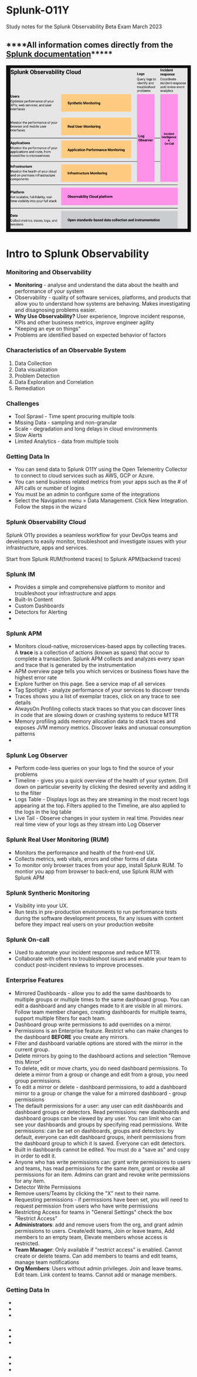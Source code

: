 # Splunk-O11Y
Study notes for the Splunk Observability Beta Exam March 2023
<h2>****All information comes directly from the <a href="https://docs.splunk.com/Observability/get-started/welcome.html#nav-Welcome-to-Splunk-Observability-Cloud"> Splunk documentation</a>*****</h2>
<img src="splunkO11y.png">
<h1>Intro to Splunk Observability</h1>
<h3>Monitoring and Observability</h3>
<p>
<ul>
<li><strong>Monitoring</strong> - analyse and understand the data about the health and performance of your system</li>
<li>Observability - quality of software services, platforms, and products that allow you to understand how systems are behaving. Makes investigating and disagnosing problems easier.</li>
<li><strong>Why Use Observability?</strong> User experience, Improve incident response, KPIs and other business metrics, improve engineer agility</li>
<li>"Keeping an eye on things"</li>
<li>Problems are identified based on expected behavior of factors</li>
</ul>
</p>

<h3>Characteristics of an Observable System</h3>
<p>
<ol>
<li>Data Collection</li>
<li>Data visualization</li>
<li>Problem Detection</li>
<li>Data Exploration and Correlation</li>
<li>Remediation</li>
</ol></p>
<h3>Challenges</h3>
<p>
<ul>
<li>Tool Sprawl - Time spent procuring multiple tools</li>
<li>Missing Data - sampling and non-granular</li>
<li>Scale - degradation and long delays in cloud environments</li>
<li>Slow Alerts</li>
<li>Limited Analytics - data from multiple tools</li>
</ul></p>

<h3>Getting Data In</h3>
<p>
<ul>
<li>You can send data to Splunk O11Y using the Open Telementry Collector to connect to cloud services such as AWS, GCP or Azure.</li>
<li>You can send business related metrics from your apps such as the # of API calls or number of logins</li>
<li>You must be an admin to configure some of the integrations</li>
<li>Select the Navigation menu > Data Management. Click New Integration. Follow the steps in the wizard</li>
</ul></p>

<h3>Splunk Observability Cloud</h3>
<p>Splunk O11y provides a seamless workflow for your DevOps teams and developers to easily monitor, troubleshoot and investigate issues with your infrastructure, apps and services.</p>
<p>Start from Splunk RUM(frontend traces) to Splunk APM(backend traces)</p>

<h3>Splunk IM</h3>
<p>
<ul>
<li>Provides a simple and comprehensive platform to monitor and troubleshoot your infrastructure and apps</li>
<li>Built-In Content</li>
<li>Custom Dashboards</li>
<li>Detectors for Alerting</li>
<li></li>
</ul></p>

<h3>Splunk APM</h3>
<ul>
<p>
<li>Monitors cloud-native, microservices-based apps by collecting traces. A <strong>trace</strong> is a collection of actions (known as spans) that occur to complete a transaction. Splunk APM collects and analyzes every span and trace that is generated by the instrumentation</li>
<li>APM overview page tells you which services or business flows have the highest error rate</li>
<li>Explore further on this page. See a service map of all services</li>
<li>Tag Spotlight - analyze performance of your services to discover trends</li>
<li>Traces shows you a list of exemplar traces, click on any trace to see details</li>
<li>AlwaysOn Profiling collects stack traces so that you can discover lines in code that are slowing down or crashing systems to reduce MTTR</li>
<li>Memory profiling adds memory allocation data to stack traces and exposes JVM memory metrics. Discover leaks and unusual consumption patterns</li>
<li></li>
</ul></p>

<h3>Splunk Log Observer</h3>
<ul>
<p>
<li>Perform code-less queries on your logs to find the source of your problems</li>
<li>Timeline - gives you a quick overview of the health of your system. Drill down on particular severity by clicking the desired severity and adding it to the filter</li>
<li>Logs Table - Displays logs as they are streaming in the most recent logs appearing at the top. Filters applied to the Timeline, are also applied to the logs in the log table</li>
<li>Live Tail - Observe changes in your system in real time. Provides near real time view of your logs as they stream into Log Observer</li>
</ul></p>


<h3>Splunk Real User Monitoring (RUM)</h3>
<ul>
<p>
<li>Monitors the performance and health of the front-end UX. </li>
<li>Collects metrics, web vitals, errors and other forms of data</li>
<li>To monitor only browser traces from your app, install Splunk RUM. To montior you app from browser to back-end, use Splunk RUM with Splunk APM</li>
</ul></p>


<h3>Splunk Syntheric Monitoring</h3>
<ul>
<p>
<li>Visibility into your UX.</li>
<li>Run tests in pre-production environments to run performance tests during the software development process, fix any issues with content before they impact real users on your production website</li>
</ul></p>


<h3>Splunk On-call</h3>
<p>
<ul>
<li>Used to automate your incident response and reduce MTTR.</li>
<li>Collaborate with others to troubleshoot issues and enable your team to conduct post-incident reviews to improve processes.</li>
</ul></p>


<h3>Enterprise Features</h3>
<p>
  <ul>
    <li>Mirrored Dashboards - allow you to add the same dashboards to multiple groups or multiple times to the same dashboard group. You can edit a dashboard and any changes made to it are visible in all mirrors. Follow team member changes, creating dashboards for multiple teams, support multiple filters for each team.</li>
<li>Dashboard group write permissions to add overrides on a mirror.</li>
<li>Permissions is an Enterprise feature. Restrict who can make changes to the dashboard <strong>BEFORE</strong> you create any mirrors.</li>
    <li>Filter and dashboard variable options are stored with the mirror in the current group.</li>
    <li>Delete mirrors by going to the dashboard actions and selection "Remove this Mirror"</li>
    <li>To delete, edit or move charts, you do need dashboard permissions. To delete a mirror from a group or change and edit from a group, you need group permissions. </li>
    <li>To edit a mirror or delete - dashboard permissions, to add a dashboard mirror to a group or change the value for a mirrored dashboard - group permissions</li>
    <li>The default permissions for a user: any user can edit dashboards and dashboard groups or detectors. Read permissions: new dashboards and dashboard groups can be viewed by any user. You can limit who can see your dashboards and groups by specifying read permissions. Write permissions: can be set on dashboards, groups and detectors: by default, everyone can edit dashboard groups, inherit permissions from the dashboard group to which it is saved. Everyone can edit detectors.</li>
    <li>Built in dashboards cannot be edited. You must do a "save as" and copy in order to edit it.</li>
    <li>Anyone who has write permissions can: grant write permissions to users and teams, has read permissions for the same item, grant or revoke all permissions for an item. Admins can grant and revoke write permissions for any item.</li>
    <li>Detector Write Permissions </li>
    <li>Remove users/Teams by clicking the "X" next to their name.</li>
    <li>Requesting permissions - if permissions have been set, you will need to request permission from users who have write permissions</li>
    <li>Restricting Access for teams in "General Settings" check the box "Restrict Access"</li>
    <li><strong>Administrators</strong>: add and remove users from the org, and grant admin permissions to users. Create/edit teams, Join or leave teams, Add members to an empty team, Elevate members whose access is restricted.</li>
     <li><strong>Team Manager</strong>: Only available if "restrict access" is enabled. Cannot create or delete teams. Can add members to teams and edit teams, manage team notifications</li>
     <li><strong>Org Members</strong>: Users without admin privileges. Join and leave teams. Edit team. Link content to teams. Cannot add or manage members.</li>
    </ul></p>
    
 <h3>Getting Data In</h3>
<p>
  <ul>
    <li></li>
<li></li>
<li></li>
    </ul></p>
    
<h3></h3>
<p>
  <ul>
    <li></li>
<li></li>
<li></li>
    </ul></p>
    

<h3></h3>
<p>
  <ul>
    <li></li>
<li></li>
<li></li>
    </ul></p>
